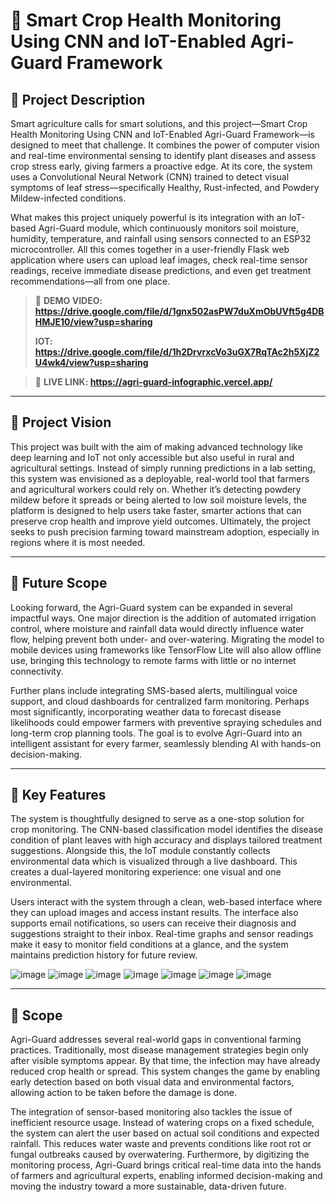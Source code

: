 # 🌿 Smart Crop Health Monitoring Using CNN and IoT-Enabled Agri-Guard Framework

## 🚀 Project Description

Smart agriculture calls for smart solutions, and this project—Smart Crop Health Monitoring Using CNN and IoT-Enabled Agri-Guard Framework—is designed to meet that challenge. It combines the power of computer vision and real-time environmental sensing to identify plant diseases and assess crop stress early, giving farmers a proactive edge. At its core, the system uses a Convolutional Neural Network (CNN) trained to detect visual symptoms of leaf stress—specifically Healthy, Rust-infected, and Powdery Mildew-infected conditions. 

What makes this project uniquely powerful is its integration with an IoT-based Agri-Guard module, which continuously monitors soil moisture, humidity, temperature, and rainfall using sensors connected to an ESP32 microcontroller. All this comes together in a user-friendly Flask web application where users can upload leaf images, check real-time sensor readings, receive immediate disease predictions, and even get treatment recommendations—all from one place.

> 🎥 **DEMO VIDEO: https://drive.google.com/file/d/1gnx502asPW7duXmObUVft5g4DBHMJE10/view?usp=sharing**
>
> **IOT: https://drive.google.com/file/d/1h2DrvrxcVo3uGX7RqTAc2h5XjZ2U4wk4/view?usp=sharing**

> 🔗 **LIVE LINK: https://agri-guard-infographic.vercel.app/**

---

## 🎯 Project Vision

This project was built with the aim of making advanced technology like deep learning and IoT not only accessible but also useful in rural and agricultural settings. Instead of simply running predictions in a lab setting, this system was envisioned as a deployable, real-world tool that farmers and agricultural workers could rely on. Whether it’s detecting powdery mildew before it spreads or being alerted to low soil moisture levels, the platform is designed to help users take faster, smarter actions that can preserve crop health and improve yield outcomes. Ultimately, the project seeks to push precision farming toward mainstream adoption, especially in regions where it is most needed.

---

## 🌱 Future Scope

Looking forward, the Agri-Guard system can be expanded in several impactful ways. One major direction is the addition of automated irrigation control, where moisture and rainfall data would directly influence water flow, helping prevent both under- and over-watering. Migrating the model to mobile devices using frameworks like TensorFlow Lite will also allow offline use, bringing this technology to remote farms with little or no internet connectivity. 

Further plans include integrating SMS-based alerts, multilingual voice support, and cloud dashboards for centralized farm monitoring. Perhaps most significantly, incorporating weather data to forecast disease likelihoods could empower farmers with preventive spraying schedules and long-term crop planning tools. The goal is to evolve Agri-Guard into an intelligent assistant for every farmer, seamlessly blending AI with hands-on decision-making.

---

## 🔧 Key Features

The system is thoughtfully designed to serve as a one-stop solution for crop monitoring. The CNN-based classification model identifies the disease condition of plant leaves with high accuracy and displays tailored treatment suggestions. Alongside this, the IoT module constantly collects environmental data which is visualized through a live dashboard. This creates a dual-layered monitoring experience: one visual and one environmental.

Users interact with the system through a clean, web-based interface where they can upload images and access instant results. The interface also supports email notifications, so users can receive their diagnosis and suggestions straight to their inbox. Real-time graphs and sensor readings make it easy to monitor field conditions at a glance, and the system maintains prediction history for future review.



 ![image](https://github.com/user-attachments/assets/5bd0a9a9-6461-4102-bffb-b9c4d5778cf1)
![image](https://github.com/user-attachments/assets/0d3a4665-576a-4c3b-8edf-5cfda110e9d9)
![image](https://github.com/user-attachments/assets/bc68b461-1f39-4e86-99cc-97a490c24f0f)
![image](https://github.com/user-attachments/assets/16524383-25ca-48de-9461-38d062dfb29f)
![image](https://github.com/user-attachments/assets/716d818d-84c5-4489-b5f8-9c47df6ccd0e)
![image](https://github.com/user-attachments/assets/717bcb26-4bb0-4e69-b661-32f1e1a6a8d4)
![image](https://github.com/user-attachments/assets/8b11f7ca-2b60-473e-a1b6-5e02f7a0f7cc)

---

## 📌 Scope

Agri-Guard addresses several real-world gaps in conventional farming practices. Traditionally, most disease management strategies begin only after visible symptoms appear. By that time, the infection may have already reduced crop health or spread. This system changes the game by enabling early detection based on both visual data and environmental factors, allowing action to be taken before the damage is done.

The integration of sensor-based monitoring also tackles the issue of inefficient resource usage. Instead of watering crops on a fixed schedule, the system can alert the user based on actual soil conditions and expected rainfall. This reduces water waste and prevents conditions like root rot or fungal outbreaks caused by overwatering. Furthermore, by digitizing the monitoring process, Agri-Guard brings critical real-time data into the hands of farmers and agricultural experts, enabling informed decision-making and moving the industry toward a more sustainable, data-driven future.
